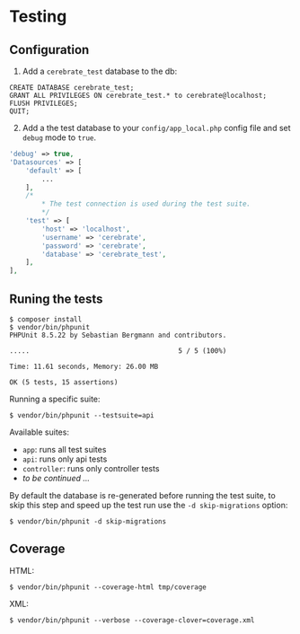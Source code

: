 # Testing
## Configuration
1. Add a `cerebrate_test` database to the db:
```mysql
CREATE DATABASE cerebrate_test;
GRANT ALL PRIVILEGES ON cerebrate_test.* to cerebrate@localhost;
FLUSH PRIVILEGES;
QUIT;
```

2. Add a the test database to your `config/app_local.php` config file and set `debug` mode to `true`.
```php
'debug' => true,
'Datasources' => [
    'default' => [
        ...
    ],
    /*
        * The test connection is used during the test suite.
        */
    'test' => [
        'host' => 'localhost',
        'username' => 'cerebrate',
        'password' => 'cerebrate',
        'database' => 'cerebrate_test',
    ],
],
```

## Runing the tests

```
$ composer install
$ vendor/bin/phpunit
PHPUnit 8.5.22 by Sebastian Bergmann and contributors.

.....                                     5 / 5 (100%)

Time: 11.61 seconds, Memory: 26.00 MB

OK (5 tests, 15 assertions)
```

Running a specific suite:
```
$ vendor/bin/phpunit --testsuite=api
```
Available suites:
* `app`: runs all test suites
* `api`: runs only api tests
* `controller`: runs only controller tests
* _to be continued ..._

By default the database is re-generated before running the test suite, to skip this step and speed up the test run use the `-d skip-migrations` option:
```
$ vendor/bin/phpunit -d skip-migrations
```

## Coverage
HTML:
```
$ vendor/bin/phpunit --coverage-html tmp/coverage
```

XML:
```
$ vendor/bin/phpunit --verbose --coverage-clover=coverage.xml
```
